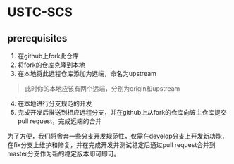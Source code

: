 # USTC-SCS

## prerequisites
1. 在github上fork此仓库
2. 将fork的仓库克隆到本地
3. 在本地将此远程仓库添加为远端，命名为upstream
  > 此时你的本地应该有两个远端，分别为origin和upstream
4. 在本地进行分支规范的开发
5. 完成开发后推送到相应远程分支，并在github上从fork的仓库向该主仓库提交pull request，完成远端的合并

为了方便，我们将舍弃一些分支开发规范性，仅需在develop分支上开发新功能，在fix分支上维护和修复，并在完成开发并测试稳定后通过pull request合并到master分支作为新的稳定版本即可即可。

